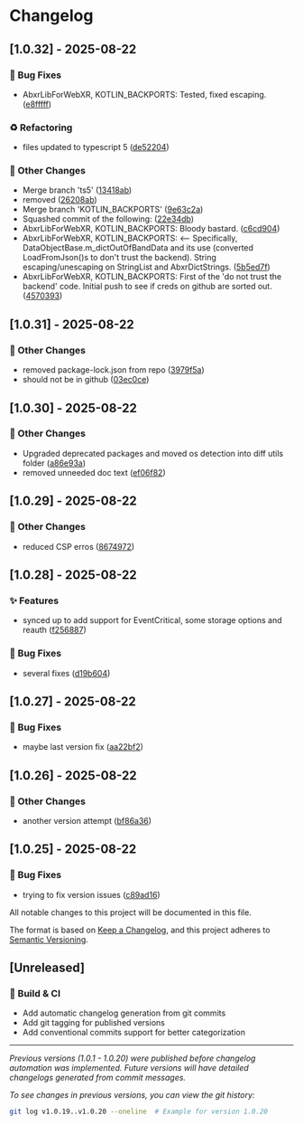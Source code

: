 # Changelog

## [1.0.32] - 2025-08-22

### 🐛 Bug Fixes

- AbxrLibForWebXR, KOTLIN_BACKPORTS:  Tested, fixed escaping. ([e8fffff](../../commit/e8fffffd5d79d25cab9e2315da04c3caf7fc9b92))

### ♻️ Refactoring

- files updated to typescript 5 ([de52204](../../commit/de5220437ee90df4f190037940201e2694a52fe2))

### 🔨 Other Changes

- Merge branch 'ts5' ([13418ab](../../commit/13418abc3b59f197022a14aa9e54fa424e9e9440))
- removed ([26208ab](../../commit/26208ab629c44e0d9cdad5b79ad78356d3764696))
- Merge branch 'KOTLIN_BACKPORTS' ([9e63c2a](../../commit/9e63c2a34c5062b5cf0674cfcba1505d15514b0d))
- Squashed commit of the following: ([22e34db](../../commit/22e34dbf77c6cc9d85f13c8670c48dddf02600b8))
- AbxrLibForWebXR, KOTLIN_BACKPORTS:  Bloody bastard. ([c6cd904](../../commit/c6cd9043c5c4742ed0cc5741c20950c1590d109b))
- AbxrLibForWebXR, KOTLIN_BACKPORTS: <-- Specifically, DataObjectBase.m_dictOutOfBandData and its use (converted LoadFromJson()s to don't trust the backend).  String escaping/unescaping on StringList and AbxrDictStrings. ([5b5ed7f](../../commit/5b5ed7f87a2bb8a174144f4f7ed244ca2c53b167))
- AbxrLibForWebXR, KOTLIN_BACKPORTS:  First of the 'do not trust the backend' code.  Initial push to see if creds on github are sorted out. ([4570393](../../commit/4570393b16836c5f6d1fab8d52c03b06b6d5cadc))

## [1.0.31] - 2025-08-22

### 🔨 Other Changes

- removed package-lock.json from repo ([3979f5a](../../commit/3979f5a1666cfce769a9fcc089d02d97181a7162))
- should not be in github ([03ec0ce](../../commit/03ec0ced6ad7eff64e0c70deb7db73c264dc2082))

## [1.0.30] - 2025-08-22

### 🔨 Other Changes

- Upgraded deprecated packages and moved os detection into diff utils folder ([a86e93a](../../commit/a86e93a8a1e49719dc09e2f671560853c9a4a4aa))
- removed unneeded doc text ([ef06f82](../../commit/ef06f826c33a4cef840fea2174a18ea0b49646b9))

## [1.0.29] - 2025-08-22

### 🔨 Other Changes

- reduced CSP erros ([8674972](../../commit/86749722a5c0677d5a55c852c109ea47d8bb014a))

## [1.0.28] - 2025-08-22

### ✨ Features

- synced up to add support for EventCritical, some storage options and reauth ([f256887](../../commit/f256887107a5bbbeb26806ae12292ffba7fbb512))

### 🐛 Bug Fixes

- several fixes ([d19b604](../../commit/d19b604b39ee0519c52f99b3d9947eeb093912b3))

## [1.0.27] - 2025-08-22

### 🐛 Bug Fixes

- maybe last version fix ([aa22bf2](../../commit/aa22bf2ebf4cb60c502b3f384273b094c3726430))

## [1.0.26] - 2025-08-22

### 🔨 Other Changes

- another version attempt ([bf86a36](../../commit/bf86a36fab74dfff85a6721a447f81c4973cd7b1))

## [1.0.25] - 2025-08-22

### 🐛 Bug Fixes

- trying to fix version issues ([c89ad16](../../commit/c89ad169227d2e700677fc4ba0b68afbaf3feb19))

All notable changes to this project will be documented in this file.

The format is based on [Keep a Changelog](https://keepachangelog.com/en/1.0.0/),
and this project adheres to [Semantic Versioning](https://semver.org/spec/v2.0.0.html).

## [Unreleased]

### 🔧 Build & CI

- Add automatic changelog generation from git commits
- Add git tagging for published versions
- Add conventional commits support for better categorization

---

*Previous versions (1.0.1 - 1.0.20) were published before changelog automation was implemented. Future versions will have detailed changelogs generated from commit messages.*

*To see changes in previous versions, you can view the git history:*
```bash
git log v1.0.19..v1.0.20 --oneline  # Example for version 1.0.20
```
